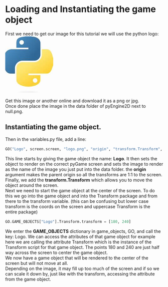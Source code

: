 # Loading and Instantiating the game object

First we need to get our image for this tutorial we will use the python logo: <br />
![logo](logo.png)
<br />

Get this image or another online and download it as a png or jpg. <br />
Once done place the image in the data folder of pyEngine2D next to null.png. <br />

## Instantiating the game object.
Then in the variables.py file, add a line:
```python
GO("Logo", screen.screen, "logo.png", "origin", "transform.Transform", "bounce.Bounce")
```
This line starts by giving the game object the name: __Logo__. It then sets the object to render on the correct pyGame screen and sets the image to render as the name of the image you just put into the data folder. the __origin__ argument makes the parent origin so all the transforms are 1:1 to the screen. Finally, we add the __transform.Transform__ which allows you to move the object around the screen. <br />
Next we need to start the game object at the center of the screen. To do this we go into the game object and into the Transform package and from there to the transform variable. (this can be confusing but lower case transform is the coords on the screen and uppercase Transform is the entire package)
```python
GO.GAME_OBJECTS["Logo"].Transform.transform = [180, 240]
```
We enter the __GAME_OBJECTS__ dictionary in game_objects, GO, and call the key: Logo. We can access the attributes of that game object for example here we are calling the attribute Transform which is the instance of the Transform script for that game object. The points 180 and 240 are just half way across the screen to center the game object.<br />
We now have a game object that will be rendered to the center of the screen but will not move at all. <br />
Depending on the image, it may fill up too much of the screen and if so we can scale it down by, just like with the transform, accessing the attribute from the game object. 